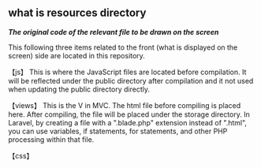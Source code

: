 ## what is resources directory

***The original code of the relevant file to be drawn on the screen***

This following three items related to the front (what is displayed on the screen) side are located in this repository. 

【js】
This is where the JavaScript files are located before compilation. It will be reflected under the public directory after compilation and it not used when updating the public directory directly.

【views】
This is the V in MVC. The html file before compiling is placed here. After compiling, the file will be placed under the storage directory.
In Laravel, by creating a file with a ".blade.php" extension instead of ".html", you can use variables, if statements, for statements, and other PHP processing within that file.

【css】
